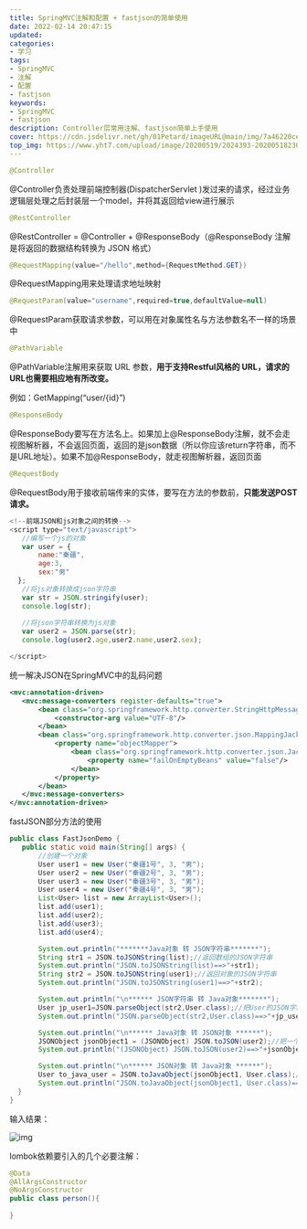 ```yaml
---
title: SpringMVC注解和配置 + fastjson的简单使用
date: 2022-02-14 20:47:15
updated:
categories: 
- 学习
tags: 
- SpringMVC
- 注解
- 配置
- fastjson
keywords:
- SpringMVC
- fastjson
description: Controller层常用注解、fastjson简单上手使用
cover: https://cdn.jsdelivr.net/gh/01Petard/imageURL@main/img/7a46220cec7e445508245e0e7cebccbf62dff0b2.png_320w_200h_1c.jpg
top_img: https://www.yht7.com/upload/image/20200519/2024393-20200518230425868-1113585406.jpg
---
```




```java
@Controller
```

@Controller负责处理前端控制器(DispatcherServlet )发过来的请求，经过业务逻辑层处理之后封装层一个model，并将其返回给view进行展示

```java
@RestController
```

@RestController = @Controller + @ResponseBody（@ResponseBody 注解是将返回的数据结构转换为 JSON 格式）

```java
@RequestMapping(value="/hello",method={RequestMethod.GET})
```

@RequestMapping用来处理请求地址映射

```java
@RequestParam(value="username",required=true,defaultValue=null)
```

@RequestParam获取请求参数，可以用在对象属性名与方法参数名不一样的场景中

```java
@PathVariable
```

@PathVariable注解用来获取 URL 参数，**用于支持Restful风格的 URL，请求的URL也需要相应地有所改变。**

例如：GetMapping(“user/{id}”)

```java
@ResponseBody
```

@ResponseBody要写在方法名上。如果加上@ResponseBody注解，就不会走视图解析器，不会返回页面，返回的是json数据（所以你应该return字符串，而不是URL地址）。如果不加@ResponseBody，就走视图解析器，返回页面

```java
@RequestBody
```

@RequestBody用于接收前端传来的实体，要写在方法的参数前，**只能发送POST请求。**

```javascript
<!--前端JSON和js对象之间的转换-->
<script type="text/javascript">
   //编写一个js的对象
   var user = {
       name:"秦疆",
       age:3,
       sex:"男"
  };
   //将js对象转换成json字符串
   var str = JSON.stringify(user);
   console.log(str);
   
   //将json字符串转换为js对象
   var user2 = JSON.parse(str);
   console.log(user2.age,user2.name,user2.sex);

</script>
```

统一解决JSON在SpringMVC中的乱码问题

```xml
<mvc:annotation-driven>
   <mvc:message-converters register-defaults="true">
       <bean class="org.springframework.http.converter.StringHttpMessageConverter">
           <constructor-arg value="UTF-8"/>
       </bean>
       <bean class="org.springframework.http.converter.json.MappingJackson2HttpMessageConverter">
           <property name="objectMapper">
               <bean class="org.springframework.http.converter.json.Jackson2ObjectMapperFactoryBean">
                   <property name="failOnEmptyBeans" value="false"/>
               </bean>
           </property>
       </bean>
   </mvc:message-converters>
</mvc:annotation-driven>
```

fastJSON部分方法的使用

```java
public class FastJsonDemo {
   public static void main(String[] args) {
       //创建一个对象
       User user1 = new User("秦疆1号", 3, "男");
       User user2 = new User("秦疆2号", 3, "男");
       User user3 = new User("秦疆3号", 3, "男");
       User user4 = new User("秦疆4号", 3, "男");
       List<User> list = new ArrayList<User>();
       list.add(user1);
       list.add(user2);
       list.add(user3);
       list.add(user4);

       System.out.println("*******Java对象 转 JSON字符串*******");
       String str1 = JSON.toJSONString(list);//返回数组的JSON字符串
       System.out.println("JSON.toJSONString(list)==>"+str1);
       String str2 = JSON.toJSONString(user1);//返回对象的JSON字符串
       System.out.println("JSON.toJSONString(user1)==>"+str2);

       System.out.println("\n****** JSON字符串 转 Java对象*******");
       User jp_user1=JSON.parseObject(str2,User.class);//把User的JSON字符串转换成Java对象
       System.out.println("JSON.parseObject(str2,User.class)==>"+jp_user1);

       System.out.println("\n****** Java对象 转 JSON对象 ******");
       JSONObject jsonObject1 = (JSONObject) JSON.toJSON(user2);//把一个User对象转换成JSON对象
       System.out.println("(JSONObject) JSON.toJSON(user2)==>"+jsonObject1.getString("name"));//获取JSON对象某个属性的值

       System.out.println("\n****** JSON对象 转 Java对象 ******");
       User to_java_user = JSON.toJavaObject(jsonObject1, User.class);//将一个JSON对象转成一个指定的java对象
       System.out.println("JSON.toJavaObject(jsonObject1, User.class)==>"+to_java_user);
  }
}
```

输入结果：

![img](https://s3.bmp.ovh/imgs/2022/02/cb141f0b46e77708.png)

lombok依赖要引入的几个必要注解：

```java
@Data
@AllArgsConstructor
@NoArgsConstructor
public class person(){
  
}
```



